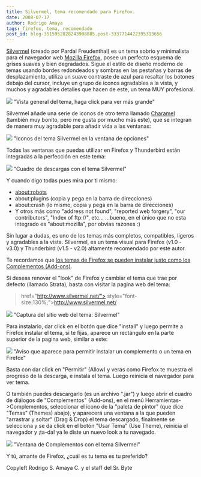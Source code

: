 ```yaml
---
title: Silvermel, tema recomendado para FireFox.
date: 2008-07-17
author: Rodrigo Amaya
tags: firefox, tema, recomendado
post_id: blog-3515952828243908885.post-3337714422395313656
---
```


[Silvermel](http://www.silvermel.net/) (creado por
Pardal Freudenthal) es un tema sobrio y minimalista para el navegador web [Mozilla Firefox](http://srbyte.blogspot.com/2008/07/el-guiness-record-de-firefox-3.html), posee un perfecto esquema de grises suaves y bien degradados. Sigue el estilo de diseño moderno de temas usando bordes redondeados y sombras en las pestañas y barras de desplazamiento, utiliza un suave contraste de azul para resaltar los botones debajo del cursor, incluye un grupo de iconos agradables a la vista, y muchos y agradables detalles que hacen de este, un tema MUY profesional.

[![](http://bp2.blogger.com/_ayvorITawE4/SIAT8yO1vkI/AAAAAAAAA6M/Y_cPOtQHGqY/s400/silver-lookgeneral.jpg)](http://bp2.blogger.com/_ayvorITawE4/SIAT8yO1vkI/AAAAAAAAA6M/Y_cPOtQHGqY/s1600-h/silver-lookgeneral.jpg)
"Vista general del tema,
haga click para ver más grande"

Silvermel añade una serie de iconos de otro tema llamado [Charamel](http://members.shaw.ca/lucx/) (también muy bonito, pero me gusta por mucho más este), que se integran de manera muy agradable para añadir vida a las ventanas:

[![](http://bp2.blogger.com/_ayvorITawE4/SIAOJyYxAOI/AAAAAAAAA50/PdnVmSVhyYM/s400/silver-opciones.jpg)](http://bp2.blogger.com/_ayvorITawE4/SIAOJyYxAOI/AAAAAAAAA50/PdnVmSVhyYM/s1600-h/silver-opciones.jpg)
"Iconos del tema Silvermel
en la ventana de opciones"

Todas las ventanas que puedas utilizar en Firefox y Thunderbird están integradas a la perfección en este tema:

[![](http://bp1.blogger.com/_ayvorITawE4/SIAOI7ZQZfI/AAAAAAAAA5c/n6VTUqKU9qs/s400/silver-descargas.jpg)](http://bp1.blogger.com/_ayvorITawE4/SIAOI7ZQZfI/AAAAAAAAA5c/n6VTUqKU9qs/s1600-h/silver-descargas.jpg)
"Cuadro de descargas con el
tema Silvermel"

Y cuando digo todas pues mira por ti mismo:

- [about:robots](about:robots)
- about:plugins (copia y pega en la barra de direcciones)
- about:crash (lo mismo, copia y pega en la barra de direcciones)
- Y otros más como "address not found", "reported web forgery", "our contributors", "Index of ftp://", etc...
...bueno, en el único que no esta integrado es "about:mozilla", por obvias razones :)

Sin lugar a dudas, es uno de los temas más completos, compatibles, ligeros y agradables a la vista. Silvermel, es un tema visual para Firefox (v1.0 - v3.0) y Thunderbird (v1.5 - v2.0) altamente recomendado por este autor.

Te recordamos que [los temas de Firefox se pueden instalar justo como los Complementos (Add-ons)](http://srbyte.blogspot.com/2008/07/qu-es-un-complementoadd-on-de-firefox.html).

Si deseas renovar el "look" de Firefox y cambiar el tema que trae por defecto (llamado Strata), basta con visitar la pagina web del tema:

> href="http://www.silvermel.net/"> style="font-size:130%;">http://www.silvermel.net/

[![](http://bp3.blogger.com/_ayvorITawE4/SIAOJvu_iyI/AAAAAAAAA5s/4MjZaIk4dqo/s400/silvermel-web.jpg)](http://bp3.blogger.com/_ayvorITawE4/SIAOJvu_iyI/AAAAAAAAA5s/4MjZaIk4dqo/s1600-h/silvermel-web.jpg)
"Captura del sitio web del
tema: Silvermel"

Para instalarlo, dar click en el botón que dice "install" y luego permite a Firefox instalar el tema, si te fijas, aparece un rectángulo en la parte superior de la pagina web, similar a este:

[![](http://bp1.blogger.com/_ayvorITawE4/SIARh2hwCBI/AAAAAAAAA6E/ieWlY7DIc8I/s400/silver-permitir.jpg)](http://bp1.blogger.com/_ayvorITawE4/SIARh2hwCBI/AAAAAAAAA6E/ieWlY7DIc8I/s1600-h/silver-permitir.jpg)
"Aviso que aparece para
permitir instalar un complemento o un tema en Firefox"

Basta con dar click en "Permitir" (Allow) y veras como Firefox te muestra el progreso de la descarga, e instala el tema. Luego reinicia el navegador para ver tema.

O también puedes descargarlo (es un archivo ".jar") y luego abrir el cuadro de diálogos de "Complementos" (Add-ons), en el menú Herramientas->Complementos, seleccionar el icono de la "paleta de pintor" (que dice "Temas" (Themes) abajo), y aparecerá una ventana a la que pueden "arrastrar y soltar" (Drag & Drop) el tema descargado, finalmente se selecciona y se da click en el botón "Usar Tema" (Use Theme), reinicia el navegador y ¡ta-da! ya le diste un nuevo look a tu navegado.

[![](http://bp0.blogger.com/_ayvorITawE4/SIAOKBfW6-I/AAAAAAAAA58/DPVqOKWl5Y4/s400/silver-temas.jpg)](http://bp0.blogger.com/_ayvorITawE4/SIAOKBfW6-I/AAAAAAAAA58/DPVqOKWl5Y4/s1600-h/silver-temas.jpg)
"Ventana de Complementos con
el tema Silvermel"

Y tú, amante de Firefox, ¿cuál es tu tema es tu preferido?

Copyleft Rodrigo S. Amaya C. y el staff del Sr. Byte
